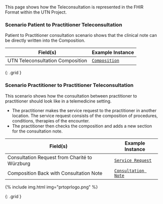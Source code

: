 This page shows how the Teleconsultation is represented in the FHIR Format within the UTN Project. 

### Scenario Patient to Practitioner Teleconsultation

Patient to Practitioner consultation scenario shows that the clinical note can be directly written into the Composition.

|  Field(s) | Example Instance | 
| --------- | ---------------- | 
| UTN Teleconsultation Composition   | [`Composition`](Composition-Example-UTN-Teleconsultation-PTtoPR.html) | 


{: .grid }

### Scenario Practitioner to Practitioner Teleconsultation

This scenario shows how the consultation between practitioner to practitioner should look like in a telemedicine setting. 

- The practitioner makes the service request to the practitioner in another location. The service request consists of the composition of procedures, conditions, therapies of the encounter. 
- The practitioner then checks the composition and adds a new section for the consultation note. 


|  Field(s) | Example Instance | 
| --------- | ---------------- | 
| Consultation Request from Charité to Würzburg     | [`Service Request`](ServiceRequest-UTN-Teleconsultation-PRtoPR-ServiceRequest.html) | 
| Composition Back with Consultation Note      | [`Consultation Note`](Composition-Example-UTN-Teleconsultation-PRtoPR-Return.html) | 


{% include img.html img="prtoprlogo.png" %}


{: .grid }